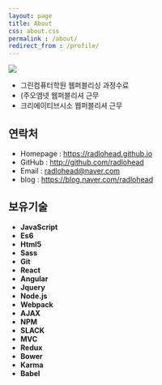 ```yaml
---
layout: page
title: About
css: about.css
permalink : /about/
redirect_from : /profile/
---
```



<!-- ![profile]({{site.url}}/assets/images/profile.jpg) -->
![]({{site.url}}/assets/images/profile.jpg)

* 그린컴퓨터학원 웹퍼블리싱 과정수료
* (주오엠넷 웹퍼블리셔 근무
* 크리에이티브시소 웹퍼블리셔 근무

## 연락처

* Homepage : https://radlohead.github.io
* GitHub : http://github.com/radlohead
* Email : [radlohead@naver.com](mailto:radlohead@naver.com)
* blog : https://blog.naver.com/radlohead

## 보유기술

* **JavaScript**  
* **Es6**
* **Html5**
* **Sass**
* **Git**
* **React**
* **Angular**
* **Jquery**
* **Node.js**
* **Webpack**
* **AJAX**
* **NPM**
* **SLACK**
* **MVC**
* **Redux**
* **Bower**
* **Karma**
* **Babel**
